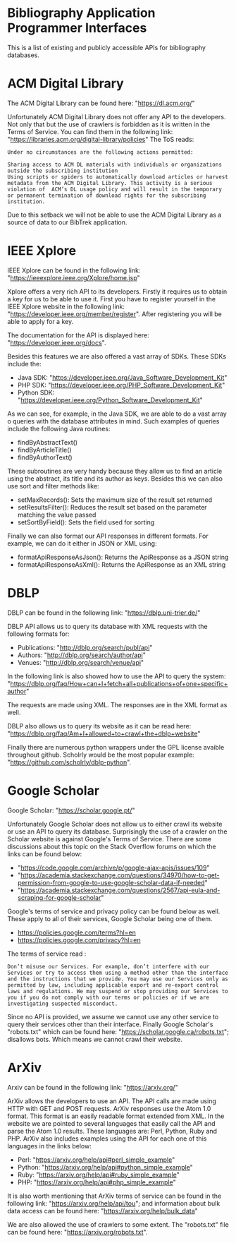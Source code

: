 # Bibliography Application Programmer Interfaces

This is a list of existing and publicly accessible APIs for bibliography databases.

# ACM Digital Library

The ACM Digital Library can be found here: "https://dl.acm.org/"

Unfortunately ACM Digital Library does not offer any API to the developers.
Not only that but the use of crawlers is forbidden as it is written in the Terms of Service. You can find them in the following link: "https://libraries.acm.org/digital-library/policies"
The ToS reads:

    Under no circumstances are the following actions permitted:

    Sharing access to ACM DL materials with individuals or organizations outside the subscribing institution
    Using scripts or spiders to automatically download articles or harvest metadata from the ACM Digital Library. This activity is a serious violation of  ACM’s DL usage policy and will result in the temporary or permanent termination of download rights for the subscribing institution.

Due to this setback we will not be able to use the ACM Digital Library as a source of data to our BibTrek application.

# IEEE Xplore

IEEE Xplore can be found in the following link: "https://ieeexplore.ieee.org/Xplore/home.jsp"

Xplore offers a very rich API to its developers. Firstly it requires us to obtain a key for us to be able to use it. First you have to register yourself in the IEEE Xplore website in the following link: "https://developer.ieee.org/member/register". After registering you will be able to apply for a key. 

The documentation for the API is displayed here: "https://developer.ieee.org/docs".

Besides this features we are also offered a vast array of SDKs. These SDKs include the:
  - Java SDK: "https://developer.ieee.org/Java_Software_Development_Kit"
  - PHP SDK: "https://developer.ieee.org/PHP_Software_Development_Kit"
  - Python SDK: "https://developer.ieee.org/Python_Software_Development_Kit"

As we can see, for example, in the Java SDK, we are able to do a vast array o queries with the database attributes in mind. Such examples of queries include the following Java routines:

  - findByAbstractText()
  - findByArticleTitle()
  - findByAuthorText()

These subroutines are very handy because they allow us to find an article using the abstract, its title and its author as keys.
Besides this we can also use sort and filter methods like:
  
  - setMaxRecords(): Sets the maximum size of the result set returned
  - setResultsFilter(): Reduces the result set based on the parameter matching the value passed
  - setSortByField(): Sets the field used for sorting

Finally we can also format our API responses in different formats. For example, we can do it either in JSON or XML using:

  - formatApiResponseAsJson(): Returns the ApiResponse as a JSON string
  - formatApiResponseAsXml(): Returns the ApiResponse as an XML string

# DBLP 

DBLP can be found in the following link: "https://dblp.uni-trier.de/"

DBLP API allows us to query its database with XML requests with the following formats for:
  
  - Publications: "http://dblp.org/search/publ/api"
  - Authors: "http://dblp.org/search/author/api"
  - Venues: "http://dblp.org/search/venue/api"

In the following link is also showed how to use the API to query the system: "https://dblp.org/faq/How+can+I+fetch+all+publications+of+one+specific+author"

The requests are made using XML. The responses are in the XML format as well.

DBLP also allows us to query its website as it can be read here: "https://dblp.org/faq/Am+I+allowed+to+crawl+the+dblp+website"

Finally there are numerous python wrappers under the GPL license avaible throughout github. Scholrly would be the most popular example: "https://github.com/scholrly/dblp-python".

# Google Scholar 

Google Scholar: "https://scholar.google.pt/"

Unfortunately Google Scholar does not allow us to either crawl its website or use an API to query its database.
Surprisingly the use of a crawler on the Scholar website is against Google's Terms of Service.
There are some discussions about this topic on the Stack Overflow forums on which the links can be found below:
  
  - "https://code.google.com/archive/p/google-ajax-apis/issues/109"
  - "https://academia.stackexchange.com/questions/34970/how-to-get-permission-from-google-to-use-google-scholar-data-if-needed"
  - "https://academia.stackexchange.com/questions/2567/api-eula-and-scraping-for-google-scholar"

Google's terms of service and privacy policy can be found below as well. These apply to all of their services, Google Scholar being one of them.

  - https://policies.google.com/terms?hl=en
  - https://policies.google.com/privacy?hl=en

The terms of service read :
  
    Don’t misuse our Services. For example, don’t interfere with our Services or try to access them using a method other than the interface and the instructions that we provide. You may use our Services only as permitted by law, including applicable export and re-export control laws and regulations. We may suspend or stop providing our Services to you if you do not comply with our terms or policies or if we are investigating suspected misconduct.

Since no API is provided, we assume we cannot use any other service to query their services other than their interface.
Finally Google Scholar's "robots.txt" which can be found here: "https://scholar.google.ca/robots.txt"; disallows bots. Which means we cannot crawl their website.

# ArXiv

Arxiv can be found in the following link: "https://arxiv.org/"

ArXiv allows the developers to use an API. The API calls are made using HTTP with GET and POST requests.
ArXiv responses use the Atom 1.0 format. This format is an easily readable format extended from XML.
In the website we are pointed to several languages that easily call the API and parse the Atom 1.0 results. These languages are: Perl, Python, Ruby and PHP. ArXiv also includes examples using the API for each one of this languages in the links below:

  - Perl: "https://arxiv.org/help/api#perl_simple_example"
  - Python: "https://arxiv.org/help/api#python_simple_example"
  - Ruby: "https://arxiv.org/help/api#ruby_simple_example"
  - PHP: "https://arxiv.org/help/api#php_simple_example"

It is also worth mentioning that ArXiv terms of service can be found in the following link: "https://arxiv.org/help/api/tou"; and information about bulk data access can be found here: "https://arxiv.org/help/bulk_data"

We are also allowed the use of crawlers to some extent. The "robots.txt" file can be found here: "https://arxiv.org/robots.txt".
